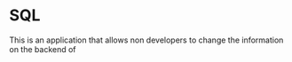 # SQL
This is an application that allows non developers to change the information on the backend of 